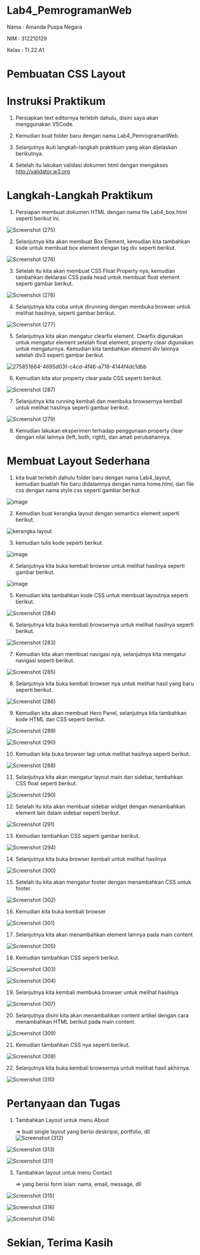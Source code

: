# Lab4_PemrogramanWeb

Nama    : Amanda Puspa Negara

NIM     : 312210129

Kelas   : TI.22.A1

# Pembuatan CSS Layout

# Instruksi Praktikum

1. Persiapkan text editornya terlebih dahulu, disini saya akan menggunakan VSCode.

2. Kemudian buat folder baru dengan nama Lab4_PemrogramanWeb.

3. Selanjutnya ikuti langkah-langkah praktikum yang akan dijelaskan berikutnya.

4. Setelah itu lakukan validasi dokumen html dengan mengakses http://validator.w3.org

# Langkah-Langkah Praktikum

1. Persiapan membuat dokumen HTML dengan nama file Lab4_box.html seperti berikut ini.

![Screenshot (275)](https://github.com/amandaaaapn/Lab4Web/assets/115678845/68ce4682-7ca3-4194-b9e4-80214e36de43)

2. Selanjutnya kita akan membuat Box Element, kemudian kita tambahkan kode untuk membuat box element dengan tag div seperti berikut.

![Screenshot (276)](https://github.com/amandaaaapn/Lab4Web/assets/115678845/432c93f5-0294-4b56-b74d-5c2ed5166b41)

3. Setelah itu kita akan membuat CSS Float Property nya, kemudian tambahkan deklarasi CSS pada head untuk membuat float element seperti gambar berikut.

![Screenshot (278)](https://github.com/amandaaaapn/Lab4Web/assets/115678845/a2f86db2-e377-4fab-9551-42aa381a7909)

4. Selanjutnya kita coba untuk dirunning dengan membuka browser untuk melihat hasilnya, seperti gambar berikut.

![Screenshot (277)](https://github.com/amandaaaapn/Lab4Web/assets/115678845/63a13b7e-d40a-4a4b-be72-c501ffa94f9a)

5. Selanjutnya kita akan mengatur clearfix element. Clearfix digunakan untuk mengatur element setelah float element, property clear digunakan untuk mengaturnya. Kemudian kita tambahkan element div lainnya setelah div3 seperti gambar berikut.

![275851664-4695d03f-c4cd-4f46-a718-4144f4dc1dbb](https://github.com/amandaaaapn/Lab4Web/assets/115678845/687a7f7a-acef-4a45-bc3c-306c9cd53adb)

6. Kemudian kita atur property clear pada CSS seperti berikut.

![Screenshot (287)](https://github.com/amandaaaapn/Lab4Web/assets/115678845/10512af5-b2ce-4560-8521-7293c75a2391)

7. Selanjutnya kita running kembali dan membuka browsernya kembali untuk melihat hasilnya seperti gambar berikut.

![Screenshot (279)](https://github.com/amandaaaapn/Lab4Web/assets/115678845/1e541353-b347-47e0-9da3-75606920a4a9)

8. Kemudian lakukan eksperimen terhadap penggunaan property clear dengan nilai lainnya (left, both, right), dan amati perubahannya.

# Membuat Layout Sederhana

1. kita buat terlebih dahulu folder baru dengan nama Lab4_layout, kemudian buatlah file baru didalamnya dengan nama home.html, dan file css dengan nama style.css seperti gambar berikut

![image](https://github.com/amandaaaapn/Lab4Web/assets/115678845/0bb69139-a742-4885-ad52-c33246282bf8)

2. Kemudian buat kerangka layout dengan semantics element seperti berikut.

![kerangka layout](https://github.com/amandaaaapn/Lab4Web/assets/115678845/b067cf2c-7ec5-43d6-94ff-0ebc0efc6716)

3. kemudian tulis kode seperti berikut.

![image](https://github.com/amandaaaapn/Lab4Web/assets/115678845/9b808e08-2464-46c4-b4a9-50d8c57adb7f)

4.  Selanjutnya kita buka kembali browser untuk melihat hasilnya seperti gambar berikut.

![image](https://github.com/amandaaaapn/Lab4Web/assets/115678845/3e958fb5-9995-499a-8a22-39886755eaf7)

5.  Kemudian kita tambahkan kode CSS untuk membuat layoutnya seperti berikut.

![Screenshot (284)](https://github.com/amandaaaapn/Lab4Web/assets/115678845/33b8ea08-bb8b-442b-beae-c783dc64ffed)

6.  Selanjutnya kita buka kembali browsernya untuk melihat hasilnya seperti berikut.

![Screenshot (283)](https://github.com/amandaaaapn/Lab4Web/assets/115678845/8ec6345d-65e6-49b4-8311-5e7f3c239f0c)

7.  Kemudian kita akan membuat navigasi nya, selanjutnya kita mengatur navigasi seperti berikut.

![Screenshot (285)](https://github.com/amandaaaapn/Lab4Web/assets/115678845/113c04af-84d3-4422-816a-b32de0e710a5)

8.  Selanjutnya kita buka kembali browser nya untuk melihat hasil yang baru seperti berikut.

![Screenshot (286)](https://github.com/amandaaaapn/Lab4Web/assets/115678845/03b41703-effb-4d70-97f2-81d09a3b9c1e)

9.  Kemudian kita akan membuat Hero Panel, selanjutnya kita tambahkan kode HTML dan CSS seperti berikut.

![Screenshot (289)](https://github.com/amandaaaapn/Lab4Web/assets/115678845/8f6ffd34-0907-4d93-9029-1c602f1cdc20)

![Screenshot (290)](https://github.com/amandaaaapn/Lab4Web/assets/115678845/62d1733e-7b8b-4159-84e4-69a04444f80b)

10.  Kemudian kita buka browser lagi untuk melihat hasilnya seperti berikut.

![Screenshot (288)](https://github.com/amandaaaapn/Lab4Web/assets/115678845/ed93ec5b-d754-4c78-b93a-09ae8c553e35)

11.  Selanjutnya kita akan mengatur layout main dan sidebar, tambahkan CSS float seperti berikut.

![Screenshot (290)](https://github.com/amandaaaapn/Lab4Web/assets/115678845/2525cf95-19cd-4897-9052-f1c282aa5604)

12.  Setelah itu kita akan membuat sidebar widget dengan menambahkan element lain dalam sidebar seperti berikut.

![Screenshot (291)](https://github.com/amandaaaapn/Lab4Web/assets/115678845/1d656d81-b2d1-44b1-92a3-d82465d3afdc)

13.  Kemudian tambahkan CSS seperti gambar berikut.

![Screenshot (294)](https://github.com/amandaaaapn/Lab4Web/assets/115678845/e357801a-c9e2-4105-92eb-783f1c8cce3f)

14.  Selanjutnya kita buka browser kembali untuk melihat hasilnya

![Screenshot (300)](https://github.com/amandaaaapn/Lab4Web/assets/115678845/df1fc20b-a404-4805-a423-d44289106f5e)

15.  Setelah itu kita akan mengatur footer dengan menambahkan CSS untuk footer.

![Screenshot (302)](https://github.com/amandaaaapn/Lab4Web/assets/115678845/4215f98e-eed1-434a-bb12-4e9aa86983c6)

16.  Kemudian kita buka kembali browser

![Screenshot (301)](https://github.com/amandaaaapn/Lab4Web/assets/115678845/c7f9b301-04f8-4472-be24-2bf508f1f1bd)

17.  Selanjutnya kita akan menambahkan element lainnya pada main content

![Screenshot (305)](https://github.com/amandaaaapn/Lab4Web/assets/115678845/e83c4804-c97a-4f08-9705-6c9c5cadbc23)

18.  Kemudian tambahkan CSS seperti berikut.

![Screenshot (303)](https://github.com/amandaaaapn/Lab4Web/assets/115678845/90151798-d2d4-4030-9e55-cbfa1ccf1ee5)

![Screenshot (304)](https://github.com/amandaaaapn/Lab4Web/assets/115678845/6b74ee67-0a51-4b88-ab74-7e02d9ad5bbc)

19.  Selanjutnya kita kembali membuka browser untuk melihat hasilnya

![Screenshot (307)](https://github.com/amandaaaapn/Lab4Web/assets/115678845/74f193b3-9483-423b-9e20-d2bb4715ca60)

20.  Selanjutnya disini kita akan menambahkan content artikel dengan cara menambahkan HTML berikut pada main content.

![Screenshot (309)](https://github.com/amandaaaapn/Lab4Web/assets/115678845/683fb646-c130-4336-881c-07943add4a75)

21.  Kemudian tambahkan CSS nya seperti berikut.

![Screenshot (308)](https://github.com/amandaaaapn/Lab4Web/assets/115678845/c781cf16-562a-4ff0-8421-4d7e02d9d7c8)

22.  Selanjutnya kita buka kembali browsernya untuk melihat hasil akhirnya.

![Screenshot (310)](https://github.com/amandaaaapn/Lab4Web/assets/115678845/b67f0340-d3d3-4b19-854b-0dc7679eda7c)


# Pertanyaan dan Tugas

1. Tambahkan Layout untuk menu About

   => buat single layout yang berisi deskripsi, portfolio, dll
![Screenshot (312)](https://github.com/amandaaaapn/Lab4Web/assets/115678845/5b2a3644-6cab-4aea-86e3-4ac26b9b9ff0)

![Screenshot (313)](https://github.com/amandaaaapn/Lab4Web/assets/115678845/f875a177-f112-4bb7-b3d0-7ff081d4a991)

![Screenshot (311)](https://github.com/amandaaaapn/Lab4Web/assets/115678845/ab281721-65a2-4486-af7b-de66eb83b787)

3. Tambahkan layout untuk menu Contact

   => yang berisi form isian: nama, email, message, dll

![Screenshot (315)](https://github.com/amandaaaapn/Lab4Web/assets/115678845/ce46bd96-36b7-41bd-b8ef-9d9c845c5cf5)

![Screenshot (316)](https://github.com/amandaaaapn/Lab4Web/assets/115678845/90c71cfb-9e2a-4b74-98fd-df1ebe2d3a75)

![Screenshot (314)](https://github.com/amandaaaapn/Lab4Web/assets/115678845/10f79b18-cb00-4495-a9c2-6dfae1aca6eb)

# Sekian, Terima Kasih
